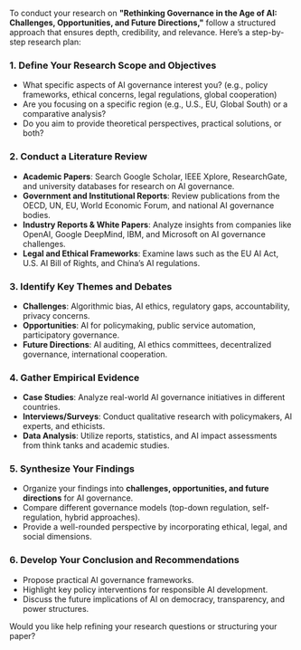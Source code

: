 To conduct your research on **"Rethinking Governance in the Age of AI: Challenges, Opportunities, and Future Directions,"** follow a structured approach that ensures depth, credibility, and relevance. Here’s a step-by-step research plan:

### **1. Define Your Research Scope and Objectives**

- What specific aspects of AI governance interest you? (e.g., policy frameworks, ethical concerns, legal regulations, global cooperation)
- Are you focusing on a specific region (e.g., U.S., EU, Global South) or a comparative analysis?
- Do you aim to provide theoretical perspectives, practical solutions, or both?

### **2. Conduct a Literature Review**

- **Academic Papers**: Search Google Scholar, IEEE Xplore, ResearchGate, and university databases for research on AI governance.
- **Government and Institutional Reports**: Review publications from the OECD, UN, EU, World Economic Forum, and national AI governance bodies.
- **Industry Reports & White Papers**: Analyze insights from companies like OpenAI, Google DeepMind, IBM, and Microsoft on AI governance challenges.
- **Legal and Ethical Frameworks**: Examine laws such as the EU AI Act, U.S. AI Bill of Rights, and China’s AI regulations.

### **3. Identify Key Themes and Debates**

- **Challenges**: Algorithmic bias, AI ethics, regulatory gaps, accountability, privacy concerns.
- **Opportunities**: AI for policymaking, public service automation, participatory governance.
- **Future Directions**: AI auditing, AI ethics committees, decentralized governance, international cooperation.

### **4. Gather Empirical Evidence**

- **Case Studies**: Analyze real-world AI governance initiatives in different countries.
- **Interviews/Surveys**: Conduct qualitative research with policymakers, AI experts, and ethicists.
- **Data Analysis**: Utilize reports, statistics, and AI impact assessments from think tanks and academic studies.

### **5. Synthesize Your Findings**

- Organize your findings into **challenges, opportunities, and future directions** for AI governance.
- Compare different governance models (top-down regulation, self-regulation, hybrid approaches).
- Provide a well-rounded perspective by incorporating ethical, legal, and social dimensions.

### **6. Develop Your Conclusion and Recommendations**

- Propose practical AI governance frameworks.
- Highlight key policy interventions for responsible AI development.
- Discuss the future implications of AI on democracy, transparency, and power structures.

Would you like help refining your research questions or structuring your paper?